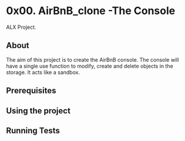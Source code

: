 # 0x00. AirBnB_clone -The Console

ALX Project.

## About

The aim of this project is to create the AirBnB console.
The console will have a single use function to modify, create and delete objects in the storage. It acts like a sandbox.

## Prerequisites

## Using the project

## Running Tests
